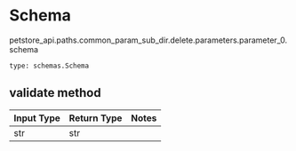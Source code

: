 # Schema
petstore_api.paths.common_param_sub_dir.delete.parameters.parameter_0.schema
```
type: schemas.Schema
```

## validate method
Input Type | Return Type | Notes
------------ | ------------- | -------------
str | str |
